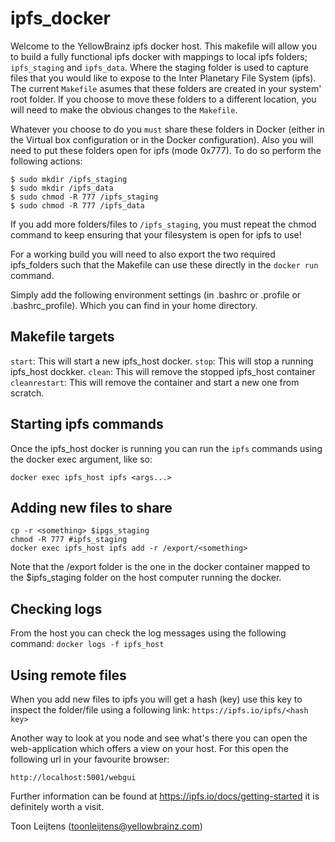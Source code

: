 # ipfs_docker

Welcome to the YellowBrainz ipfs docker host. This makefile will allow you to build a fully functional
ipfs docker with mappings to local ipfs folders; ```ipfs_staging``` and ```ipfs_data```.  Where the
staging folder is used to capture files that you would like to expose to the Inter Planetary File System
(ipfs).  The current ```Makefile``` asumes that these folders are created in your system' root folder.
If you choose to move these folders to a different location, you will need to make the obvious changes
to the ```Makefile```.

Whatever you choose to do you `must` share these folders in Docker (either in the Virtual box configuration
or in the Docker configuration).  Also you will need to put these folders open for ipfs (mode 0x777). To do
so perform the following actions:

```
$ sudo mkdir /ipfs_staging
$ sudo mkdir /ipfs_data
$ sudo chmod -R 777 /ipfs_staging
$ sudo chmod -R 777 /ipfs_data
```

If you add more folders/files to ```/ipfs_staging```, you must repeat the chmod command to keep ensuring
that your filesystem is open for ipfs to use!

For a working build you will need to also export the two required ipfs_folders such that the Makefile can
use these directly in the ```docker run``` command.

Simply add the following environment settings (in .bashrc or .profile or .bashrc_profile). Which you can
find in your home directory.

## Makefile targets
`start`:        This will start a new ipfs_host docker.
`stop`:         This will stop a running ipfs_host dockker.
`clean`:        This will remove the stopped ipfs_host container
`cleanrestart`: This will remove the container and start a new one from scratch.

## Starting ipfs commands
Once the ipfs_host docker is running you can run the ```ipfs``` commands using the docker exec argument,
like so:

```docker exec ipfs_host ipfs <args...>```

## Adding new files to share
```
cp -r <something> $ipgs_staging
chmod -R 777 #ipfs_staging
docker exec ipfs_host ipfs add -r /export/<something>
```

Note that the /export folder is the one in the docker container mapped to the $ipfs_staging folder on the
host computer running the docker.

## Checking logs
From the host you can check the log messages using the following command:
```docker logs -f ipfs_host```

## Using remote files
When you add new files to ipfs you will get a hash (key) use this key to inspect the folder/file using a
following link:
```https://ipfs.io/ipfs/<hash key>```

Another way to look at you node and see what's there you can open the web-application which offers a view
on your host. For this open the following url in your favourite browser:
```
http://localhost:5001/webgui
```

Further information can be found at https://ipfs.io/docs/getting-started it is definitely worth a visit.

Toon Leijtens
(toonleijtens@yellowbrainz.com)
